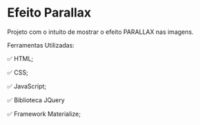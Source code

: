 # Efeito Parallax

Projeto com o intuito de mostrar o efeito PARALLAX nas imagens.

Ferramentas Utilizadas:

:white_check_mark: HTML;

:white_check_mark: CSS;

:white_check_mark: JavaScript;

:white_check_mark: Biblioteca JQuery

:white_check_mark: Framework Materialize;